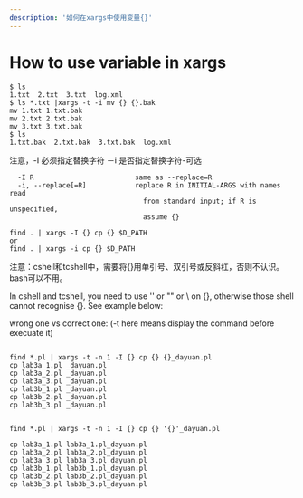 ```yaml
---
description: '如何在xargs中使用变量{}'
---
```


# How to use variable in xargs

```text
$ ls
1.txt  2.txt  3.txt  log.xml
$ ls *.txt |xargs -t -i mv {} {}.bak
mv 1.txt 1.txt.bak 
mv 2.txt 2.txt.bak 
mv 3.txt 3.txt.bak 
$ ls
1.txt.bak  2.txt.bak  3.txt.bak  log.xml
```

注意，-I 必须指定替换字符 －i 是否指定替换字符-可选 

```text
  -I R                         same as --replace=R
  -i, --replace[=R]            replace R in INITIAL-ARGS with names read
                                 from standard input; if R is unspecified,
                                 assume {}
```

```text
find . | xargs -I {} cp {} $D_PATH 
or 
find . | xargs -i cp {} $D_PATH
```

注意：cshell和tcshell中，需要将{}用单引号、双引号或反斜杠，否则不认识。bash可以不用。

In cshell and tcshell, you need to use '' or "" or \ on {}, otherwise those shell cannot recognise {}. See example below:

wrong one vs correct one: \(-t here means display the command before execuate it\)

```text

find *.pl | xargs -t -n 1 -I {} cp {} {}_dayuan.pl
cp lab3a_1.pl _dayuan.pl
cp lab3a_2.pl _dayuan.pl
cp lab3a_3.pl _dayuan.pl
cp lab3b_1.pl _dayuan.pl
cp lab3b_2.pl _dayuan.pl
cp lab3b_3.pl _dayuan.pl


find *.pl | xargs -t -n 1 -I {} cp {} '{}'_dayuan.pl

cp lab3a_1.pl lab3a_1.pl_dayuan.pl
cp lab3a_2.pl lab3a_2.pl_dayuan.pl
cp lab3a_3.pl lab3a_3.pl_dayuan.pl
cp lab3b_1.pl lab3b_1.pl_dayuan.pl
cp lab3b_2.pl lab3b_2.pl_dayuan.pl
cp lab3b_3.pl lab3b_3.pl_dayuan.pl
```




